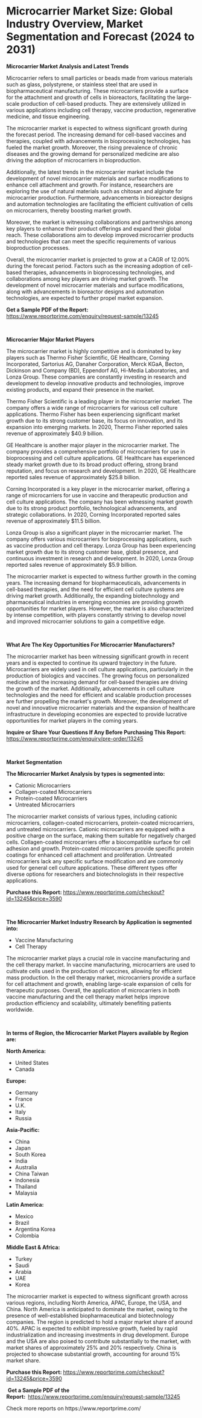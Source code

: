 <p><h1>Microcarrier Market Size: Global Industry Overview, Market Segmentation and Forecast (2024 to 2031)</h1></p><p><strong>Microcarrier Market Analysis and Latest Trends</strong></p>
<p><p>Microcarrier refers to small particles or beads made from various materials such as glass, polystyrene, or stainless steel that are used in biopharmaceutical manufacturing. These microcarriers provide a surface for the attachment and growth of cells in bioreactors, facilitating the large-scale production of cell-based products. They are extensively utilized in various applications including cell therapy, vaccine production, regenerative medicine, and tissue engineering.</p><p>The microcarrier market is expected to witness significant growth during the forecast period. The increasing demand for cell-based vaccines and therapies, coupled with advancements in bioprocessing technologies, has fueled the market growth. Moreover, the rising prevalence of chronic diseases and the growing demand for personalized medicine are also driving the adoption of microcarriers in bioproduction.</p><p>Additionally, the latest trends in the microcarrier market include the development of novel microcarrier materials and surface modifications to enhance cell attachment and growth. For instance, researchers are exploring the use of natural materials such as chitosan and alginate for microcarrier production. Furthermore, advancements in bioreactor designs and automation technologies are facilitating the efficient cultivation of cells on microcarriers, thereby boosting market growth.</p><p>Moreover, the market is witnessing collaborations and partnerships among key players to enhance their product offerings and expand their global reach. These collaborations aim to develop improved microcarrier products and technologies that can meet the specific requirements of various bioproduction processes.</p><p>Overall, the microcarrier market is projected to grow at a CAGR of 12.00% during the forecast period. Factors such as the increasing adoption of cell-based therapies, advancements in bioprocessing technologies, and collaborations among key players are driving market growth. The development of novel microcarrier materials and surface modifications, along with advancements in bioreactor designs and automation technologies, are expected to further propel market expansion.</p></p>
<p><strong>Get a Sample PDF of the Report:&nbsp;</strong> <a href="https://www.reportprime.com/enquiry/request-sample/13245">https://www.reportprime.com/enquiry/request-sample/13245</a></p>
<p>&nbsp;</p>
<p><strong>Microcarrier Major Market Players</strong></p>
<p><p>The microcarrier market is highly competitive and is dominated by key players such as Thermo Fisher Scientific, GE Healthcare, Corning Incorporated, Sartorius AG, Danaher Corporation, Merck KGaA, Becton, Dickinson and Company (BD), Eppendorf AG, Hi-Media Laboratories, and Lonza Group. These companies are constantly investing in research and development to develop innovative products and technologies, improve existing products, and expand their presence in the market.</p><p>Thermo Fisher Scientific is a leading player in the microcarrier market. The company offers a wide range of microcarriers for various cell culture applications. Thermo Fisher has been experiencing significant market growth due to its strong customer base, its focus on innovation, and its expansion into emerging markets. In 2020, Thermo Fisher reported sales revenue of approximately $40.9 billion.</p><p>GE Healthcare is another major player in the microcarrier market. The company provides a comprehensive portfolio of microcarriers for use in bioprocessing and cell culture applications. GE Healthcare has experienced steady market growth due to its broad product offering, strong brand reputation, and focus on research and development. In 2020, GE Healthcare reported sales revenue of approximately $25.8 billion.</p><p>Corning Incorporated is a key player in the microcarrier market, offering a range of microcarriers for use in vaccine and therapeutic production and cell culture applications. The company has been witnessing market growth due to its strong product portfolio, technological advancements, and strategic collaborations. In 2020, Corning Incorporated reported sales revenue of approximately $11.5 billion.</p><p>Lonza Group is also a significant player in the microcarrier market. The company offers various microcarriers for bioprocessing applications, such as vaccine production and cell therapy. Lonza Group has been experiencing market growth due to its strong customer base, global presence, and continuous investment in research and development. In 2020, Lonza Group reported sales revenue of approximately $5.9 billion.</p><p>The microcarrier market is expected to witness further growth in the coming years. The increasing demand for biopharmaceuticals, advancements in cell-based therapies, and the need for efficient cell culture systems are driving market growth. Additionally, the expanding biotechnology and pharmaceutical industries in emerging economies are providing growth opportunities for market players. However, the market is also characterized by intense competition, with players constantly striving to develop novel and improved microcarrier solutions to gain a competitive edge.</p></p>
<p>&nbsp;</p>
<p><strong>What Are The Key Opportunities For Microcarrier Manufacturers?</strong></p>
<p><p>The microcarrier market has been witnessing significant growth in recent years and is expected to continue its upward trajectory in the future. Microcarriers are widely used in cell culture applications, particularly in the production of biologics and vaccines. The growing focus on personalized medicine and the increasing demand for cell-based therapies are driving the growth of the market. Additionally, advancements in cell culture technologies and the need for efficient and scalable production processes are further propelling the market's growth. Moreover, the development of novel and innovative microcarrier materials and the expansion of healthcare infrastructure in developing economies are expected to provide lucrative opportunities for market players in the coming years.</p></p>
<p><strong>Inquire or Share Your Questions If Any Before Purchasing This Report:</strong> <a href="https://www.reportprime.com/enquiry/pre-order/13245">https://www.reportprime.com/enquiry/pre-order/13245</a></p>
<p>&nbsp;</p>
<p><strong>Market Segmentation</strong></p>
<p><strong>The Microcarrier Market Analysis by types is segmented into:</strong></p>
<p><ul><li>Cationic Microcarriers</li><li>Collagen-coated Microcarriers</li><li>Protein-coated Microcarriers</li><li>Untreated Microcarriers</li></ul></p>
<p><p>The microcarrier market consists of various types, including cationic microcarriers, collagen-coated microcarriers, protein-coated microcarriers, and untreated microcarriers. Cationic microcarriers are equipped with a positive charge on the surface, making them suitable for negatively charged cells. Collagen-coated microcarriers offer a biocompatible surface for cell adhesion and growth. Protein-coated microcarriers provide specific protein coatings for enhanced cell attachment and proliferation. Untreated microcarriers lack any specific surface modification and are commonly used for general cell culture applications. These different types offer diverse options for researchers and biotechnologists in their respective applications.</p></p>
<p><strong>Purchase this Report:&nbsp;</strong><a href="https://www.reportprime.com/checkout?id=13245&price=3590">https://www.reportprime.com/checkout?id=13245&price=3590</a></p>
<p>&nbsp;</p>
<p><strong>The Microcarrier Market Industry Research by Application is segmented into:</strong></p>
<p><ul><li>Vaccine Manufacturing</li><li>Cell Therapy</li></ul></p>
<p><p>The microcarrier market plays a crucial role in vaccine manufacturing and the cell therapy market. In vaccine manufacturing, microcarriers are used to cultivate cells used in the production of vaccines, allowing for efficient mass production. In the cell therapy market, microcarriers provide a surface for cell attachment and growth, enabling large-scale expansion of cells for therapeutic purposes. Overall, the application of microcarriers in both vaccine manufacturing and the cell therapy market helps improve production efficiency and scalability, ultimately benefiting patients worldwide.</p></p>
<p>&nbsp;</p>
<p><strong>In terms of Region, the Microcarrier Market Players available by Region are:</strong></p>
<p>
    <p> <strong> North America: </strong>
        <ul>
            <li>United States</li>
            <li>Canada</li>
        </ul>
        </p> 
    <p> <strong> Europe: </strong>
        <ul>
            <li>Germany</li>
            <li>France</li>
            <li>U.K.</li>
            <li>Italy</li>
            <li>Russia</li>
        </ul>
        </p> 
    <p> <strong> Asia-Pacific: </strong>
        <ul>
            <li>China</li>
            <li>Japan</li>
            <li>South Korea</li>
            <li>India</li>
            <li>Australia</li>
            <li>China Taiwan</li>
            <li>Indonesia</li>
            <li>Thailand</li>
            <li>Malaysia</li>
        </ul>
        </p> 
    <p> <strong> Latin America: </strong>
        <ul>
            <li>Mexico</li>
            <li>Brazil</li>
            <li>Argentina Korea</li>
            <li>Colombia</li>
        </ul>
        </p> 
    <p> <strong> Middle East & Africa: </strong>
        <ul>
            <li>Turkey</li>
            <li>Saudi</li>
            <li>Arabia</li>
            <li>UAE</li>
            <li>Korea</li>
        </ul>
    </p>
    </p>
<p><p>The microcarrier market is expected to witness significant growth across various regions, including North America, APAC, Europe, the USA, and China. North America is anticipated to dominate the market, owing to the presence of well-established biopharmaceutical and biotechnology companies. The region is predicted to hold a major market share of around 40%. APAC is expected to exhibit impressive growth, fueled by rapid industrialization and increasing investments in drug development. Europe and the USA are also poised to contribute substantially to the market, with market shares of approximately 25% and 20% respectively. China is projected to showcase substantial growth, accounting for around 15% market share.</p></p>
<p><strong>Purchase this Report: </strong><a href="https://www.reportprime.com/checkout?id=13245&price=3590">https://www.reportprime.com/checkout?id=13245&price=3590</a></p>
<p>&nbsp;<strong>Get a Sample PDF of the Report:&nbsp;&nbsp;</strong><a href="https://www.reportprime.com/enquiry/request-sample/13245">https://www.reportprime.com/enquiry/request-sample/13245</a></p>
<p><strong></strong></p>
<p>Check more reports on https://www.reportprime.com/</p>